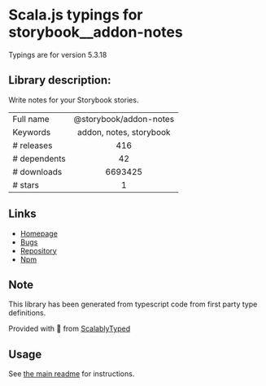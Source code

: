 
# Scala.js typings for storybook__addon-notes

Typings are for version 5.3.18

## Library description:
Write notes for your Storybook stories.

|                    |                 |
| ------------------ | :-------------: |
| Full name          | @storybook/addon-notes |
| Keywords           | addon, notes, storybook |
| # releases         | 416 |
| # dependents       | 42 |
| # downloads        | 6693425 |
| # stars            | 1 |

## Links
- [Homepage](https://github.com/storybookjs/storybook/tree/master/addons/notes)
- [Bugs](https://github.com/storybookjs/storybook/issues)
- [Repository](https://github.com/storybookjs/storybook)
- [Npm](https://www.npmjs.com/package/%40storybook%2Faddon-notes)
    


## Note
This library has been generated from typescript code from first party type definitions.

Provided with :purple_heart: from [ScalablyTyped](https://github.com/oyvindberg/ScalablyTyped)

## Usage
See [the main readme](../../readme.md) for instructions.


